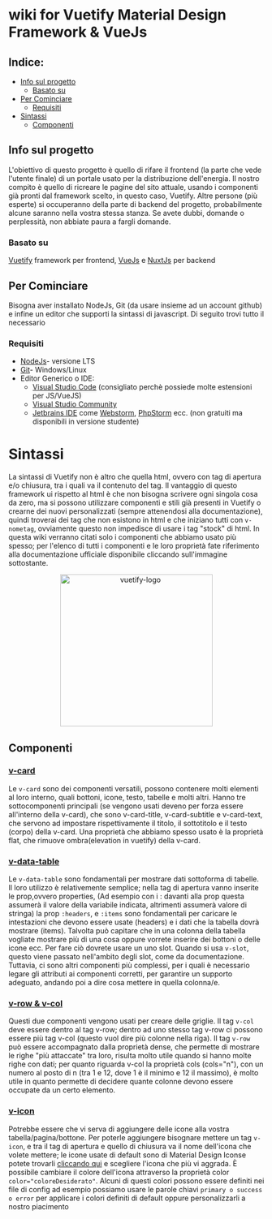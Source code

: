 # wiki for Vuetify Material Design Framework & VueJs

<h2> Indice:</h2>

<ul>
    <li>
    <a href="#info-sul-progetto">Info sul progetto</a>
      <ul>
    <li><a href="#basato-su">Basato su</a></li>
      </ul>
    </li>
    </li>
    <li>
    <a href="#per-cominciare">Per Cominciare</a>
  <ul>
    <li><a href="#requisiti">Requisiti</a></li>
  </ul>
    </li>
    <li><a href="#sintassi">
    Sintassi</a>
    <ul><li><a href="#componenti">Componenti</a> </li>
    </ul>
</li>
</ul>

## Info sul progetto

<p>L'obiettivo di questo progetto è quello di rifare il frontend (la parte che vede l'utente finale) di un portale usato per la distribuzione dell'energia. Il nostro compito è quello di ricreare le pagine del sito attuale, usando i componenti già pronti dal framework scelto, in questo caso, Vuetify. Altre persone (più esperte) si occuperanno della parte di backend del progetto, probabilmente alcune saranno nella vostra stessa stanza. Se avete dubbi, domande o perplessità, non abbiate paura a fargli domande.</p>

### Basato su

<a href="https://vuetifyjs.com/en/">Vuetify</a> framework per frontend, <a href="https://vuejs.org/">VueJs</a> e <a href="https://nuxtjs.org/">NuxtJs</a> per backend

## Per Cominciare

<p>
Bisogna aver installato NodeJs, Git (da usare insieme ad un account github) e 
infine un editor che supporti la sintassi di javascript. Di seguito trovi tutto il necessario

</p>

### Requisiti

<ul>
  <li><a href="https://nodejs.org/it/">NodeJs</a>- versione LTS</li>
  <li><a href="https://git-scm.com/downloads">Git</a>- Windows/Linux</li>
  <li>Editor Generico o IDE:
<ul>
  <li><a href="https://code.visualstudio.com/Download">Visual Studio Code</a> (consigliato perchè possiede molte estensioni per JS/VueJS)
  </li>
  <li>
    <a href="https://visualstudio.microsoft.com/it/vs/community/">Visual Studio Community</a>
  </li>
  <li><a href="https://www.jetbrains.com/products/#lang=js">Jetbrains IDE</a> come <a href="https://www.jetbrains.com/webstorm/">Webstorm</a>, 
    <a href="https://www.jetbrains.com/phpstorm/">PhpStorm</a> ecc. (non gratuiti ma disponibili in versione studente)
  </li>
  </ul>
  </li>
 </ul>
 
# Sintassi
<p>
    La sintassi di Vuetify non è altro che quella html, ovvero con tag di apertura e/o chiusura, tra i quali va il contenuto del tag. Il vantaggio di questo framework ui rispetto al html è che non bisogna scrivere ogni singola cosa da zero, ma si possono utilizzare componenti e stili già presenti in Vuetify o crearne dei nuovi personalizzati (sempre attenendosi alla documentazione), quindi troverai dei tag che non esistono in html e che iniziano tutti con <code>v-nometag</code>, ovviamente questo non impedisce di usare i tag "stock" di html.
 In questa wiki verranno citati solo i componenti che abbiamo usato più spesso; per l'elenco di tutti i componenti e le loro proprietà fate riferimento alla
    documentazione ufficiale disponibile cliccando sull'immagine sottostante.
</p>
<p align="center">
    <a href="https://vuetifyjs.com/en/introduction/why-vuetify/">
  <img 
    alt="vuetify-logo"
    width="300"
    height="300"
    src="https://raw.githubusercontent.com/DavideReale/iD3-wiki-VueJs/master/vuetify-logo-dark-text.svg?token=GHSAT0AAAAAABVTC3P37CMD3KU5CEPKOODGYVTGNBQ"
  >
    </a>
</p>

## Componenti

### <a href="https://vuetifyjs.com/en/components/cards/">v-card</a>
<p>
    Le <code>v-card</code> sono dei componenti versatili, possono contenere molti elementi al loro interno, quali bottoni, icone, testo, tabelle e molti altri.
    Hanno tre sottocomponenti principali (se vengono usati deveno per forza essere all'interno della v-card), che sono v-card-title, v-card-subtitle e v-card-text, 
    che servono ad impostare rispettivamente il titolo, il sottotitolo e il testo (corpo) della v-card.
    Una proprietà che abbiamo spesso usato è la proprietà flat, che rimuove ombra(elevation in vuetify) della v-card.
</p>

### <a href="https://vuetifyjs.com/en/components/data-tables/">v-data-table</a>

<p>
    Le <code>v-data-table</code> sono fondamentali per mostrare dati sottoforma di tabelle.
    Il loro utilizzo è relativemente semplice; nella tag di apertura vanno inserite le prop,ovvero properties, (Ad esempio con i : davanti alla prop questa assumerà il valore della variabile indicata, altrimenti assumerà valore di stringa) la prop <code>:headers</code>, e <code>:items</code> sono fondamentali per caricare le intestazioni che devono essere usate (headers) e i dati che la tabella dovrà mostrare (items).
 Talvolta può capitare che in una colonna della tabella vogliate mostrare più di una cosa oppure vorrete inserire dei bottoni o delle icone ecc. Per fare ciò
  dovrete usare un uno slot. Quando si usa <code>v-slot</code>, questo viene passato nell'ambito degli slot, come da documentazione. Tuttavia, ci sono altri componenti più complessi, per i quali è necessario legare gli attributi ai componenti corretti, per garantire un supporto adeguato, andando poi a dire cosa mettere in quella colonna/e.
</p>

### <a href="https://vuetifyjs.com/en/components/grids/#v-col">v-row & v-col</a>
<p>
    Questi due componenti vengono usati per creare delle griglie.
    Il tag <code>v-col</code> deve essere dentro al tag v-row; dentro ad uno stesso tag v-row ci possono essere più tag v-col (questo vuol dire più colonne nella riga).
    Il tag <code>v-row</code> può essere accompagnato dalla proprietà dense, che permette di mostrare le righe "più attaccate" tra loro, risulta molto utile quando si hanno molte
    righe con dati; per quanto riguarda v-col la proprietà cols (cols="n"), con un numero al posto di n (tra 1 e 12, dove 1 è il minimo e 12 il massimo), è molto utile
    in quanto permette di decidere quante colonne devono essere occupate da un certo elemento.
</p>

### <a href="https://vuetifyjs.com/en/components/icons/">v-icon</a>
<p>
    Potrebbe essere che vi serva di aggiungere delle icone alla vostra tabella/pagina/bottone. Per poterle aggiungere bisognare mettere un tag <code>v-icon</code>, e tra il tag di apertura e quello di chiusura va il nome dell'icona che volete mettere; le icone usate di default sono di Material Design Iconse potete trovarli <a href="https://materialdesignicons.com/">cliccando 
    qui</a> e scegliere l'icona che più vi aggrada.
    È possibile cambiare il colore dell'icona attraverso la proprietà color <code>color="coloreDesiderato"</code>. Alcuni di questi colori possono essere definiti nei file di config ad esempio possiamo usare le parole chiavi <code>primary o success o error</code> per applicare i colori definiti di default oppure personalizzarli a nostro piacimento
</p>
